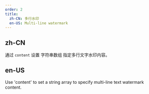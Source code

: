 ```yaml
---
order: 2
title:
  zh-CN: 多行水印
  en-US: Multi-line watermark
---
```


## zh-CN

通过 `content` 设置 字符串数组 指定多行文字水印内容。

## en-US

Use 'content' to set a string array to specify multi-line text watermark content.
